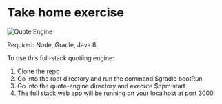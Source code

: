 # Take home exercise


![Quote Engine](https://i.imgur.com/4lels9F.png)

Required: Node, Gradle, Java 8

To use this full-stack quotiing engine:

1. Clone the repo
2. Go into the root directory and run the command $gradle bootRun
3. Go into the quote-engine directory and execute $npm start
4. The full stack web app will be running on your localhost at port 3000.
